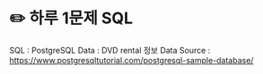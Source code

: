 # :pencil2: 하루 1문제 SQL

SQL : PostgreSQL
Data : DVD rental 정보
Data Source : https://www.postgresqltutorial.com/postgresql-sample-database/

